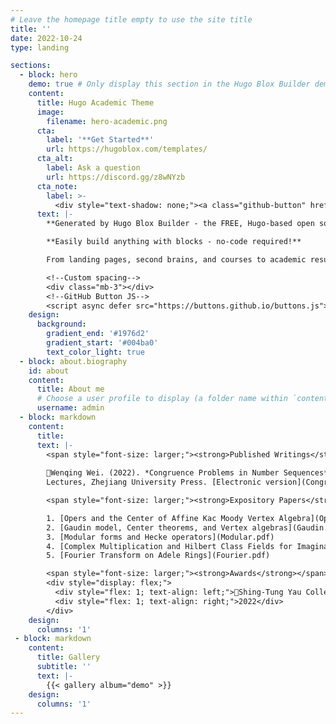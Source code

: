```yaml
---
# Leave the homepage title empty to use the site title
title: ''
date: 2022-10-24
type: landing

sections:
  - block: hero
    demo: true # Only display this section in the Hugo Blox Builder demo site
    content:
      title: Hugo Academic Theme
      image:
        filename: hero-academic.png
      cta:
        label: '**Get Started**'
        url: https://hugoblox.com/templates/
      cta_alt:
        label: Ask a question
        url: https://discord.gg/z8wNYzb
      cta_note:
        label: >-
          <div style="text-shadow: none;"><a class="github-button" href="https://github.com/HugoBlox/hugo-blox-builder" data-icon="octicon-star" data-size="large" data-show-count="true" aria-label="Star">Star Hugo Blox Builder</a></div><div style="text-shadow: none;"><a class="github-button" href="https://github.com/HugoBlox/theme-academic-cv" data-icon="octicon-star" data-size="large" data-show-count="true" aria-label="Star">Star the Academic template</a></div>
      text: |-
        **Generated by Hugo Blox Builder - the FREE, Hugo-based open source website builder trusted by 500,000+ sites.**

        **Easily build anything with blocks - no-code required!**

        From landing pages, second brains, and courses to academic resumés, conferences, and tech blogs.

        <!--Custom spacing-->
        <div class="mb-3"></div>
        <!--GitHub Button JS-->
        <script async defer src="https://buttons.github.io/buttons.js"></script>
    design:
      background:
        gradient_end: '#1976d2'
        gradient_start: '#004ba0'
        text_color_light: true
  - block: about.biography
    id: about
    content:
      title: About me
      # Choose a user profile to display (a folder name within `content/authors/`)
      username: admin
  - block: markdown
    content:
      title: 
      text: |-
        <span style="font-size: larger;"><strong>Published Writings</strong></span>
        
        📖Wenqing Wei. (2022). *Congruence Problems in Number Sequences*, Mathematical Olympiad Expert
        Lectures, Zhejiang University Press. [Electronic version](Congruence.pdf) (in Chinese), [Contents](Contents.pdf) (in English).

        <span style="font-size: larger;"><strong>Expository Papers</strong></span>

        1. [Opers and the Center of Affine Kac Moody Vertex Algebra](Opers.pdf)
        2. [Gaudin model, Center theorems, and Vertex algebras](Gaudin.pdf)
        3. [Modular forms and Hecke operators](Modular.pdf)
        4. [Complex Multiplication and Hilbert Class Fields for Imaginary Quadratic Fields](Complex.pdf)
        5. [Fourier Transform on Adele Rings](Fourier.pdf)

        <span style="font-size: larger;"><strong>Awards</strong></span>
        <div style="display: flex;">
          <div style="flex: 1; text-align: left;">🥇Shing-Tung Yau College Student Mathematics Contest: Bronze Medal in Algebra and Number Theory </div>
          <div style="flex: 1; text-align: right;">2022</div>
        </div>
    design:
      columns: '1'
 - block: markdown
    content:
      title: Gallery
      subtitle: ''
      text: |-
        {{< gallery album="demo" >}}
    design:
      columns: '1'
---
```

